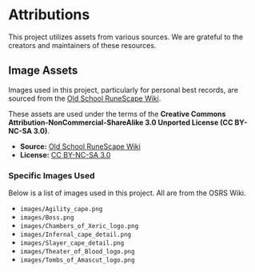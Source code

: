 # Attributions

This project utilizes assets from various sources. We are grateful to the creators and maintainers of these resources.

## Image Assets

Images used in this project, particularly for personal best records, are sourced from the [Old School RuneScape Wiki](https://oldschool.runescape.wiki/).

These assets are used under the terms of the **Creative Commons Attribution-NonCommercial-ShareAlike 3.0 Unported License (CC BY-NC-SA 3.0)**.

*   **Source:** [Old School RuneScape Wiki](https://oldschool.runescape.wiki/)
*   **License:** [CC BY-NC-SA 3.0](https://creativecommons.org/licenses/by-nc-sa/3.0/)

### Specific Images Used

Below is a list of images used in this project. All are from the OSRS Wiki.

*   `images/Agility_cape.png`
*   `images/Boss.png`
*   `images/Chambers_of_Xeric_logo.png`
*   `images/Infernal_cape_detail.png`
*   `images/Slayer_cape_detail.png`
*   `images/Theater_of_Blood_logo.png`
*   `images/Tombs_of_Amascut_logo.png`
